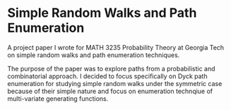 # Simple Random Walks and Path Enumeration
A project paper I wrote for MATH 3235 Probability Theory at Georgia Tech on simple random walks and path enumeration techniques.

The purpose of the paper was to explore paths from a probabilistic and combinatorial approach. I decided to focus specifically on Dyck path enumeration for studying simple random walks under the symmetric case because of their simple nature and focus on enumeration technqiue of multi-variate generating functions.
